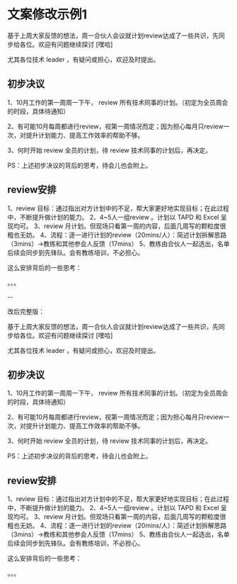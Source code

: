 # 文案修改示例1

基于上周大家反馈的想法，周一合伙人会议就计划review达成了一些共识，先同步给各位。欢迎有问题继续探讨 [嘿哈] 

尤其各位技术 leader ，有疑问或担心，欢迎及时提出。

## 初步决议
1、10月工作的第一周周一下午， review 所有技术同事的计划。（初定为全员周会的时段，具体待通知）

2、有可能10月每周都进行review，视第一周情况而定；因为担心每月只review一次，对提升计划能力、提高工作效率的帮助不够。

3、何时开始 review 全员的计划，待 review 技术同事的计划后，再决定。

PS：上述初步决议的背后的思考，待会儿也会附上。

## review安排
1、review 目标：通过指出对方计划中的不足，帮大家更好地实现目标；在此过程中，不断提升做计划的能力。
2、4~5人一组review 。计划以 TAPD 和 Excel 呈现均可。
3、review 月计划。但现场只看第一周的内容，后面几周写的颗粒度很粗也无妨。
4、流程：逐一进行计划的review（20mins/人）：简述计划拆解思路（3mins）→教练和其他参会人反馈（17mins）
5、教练由合伙人一起选出，名单后续会同步到先锋队。会有教练培训，不必担心。

这么安排背后的一些思考：

。。。


--








改后完整版：

基于上周大家反馈的想法，周一合伙人会议就计划review达成了一些共识，先同步给各位。欢迎有问题继续探讨 [嘿哈] 

尤其各位技术 leader ，有疑问或担心，欢迎及时提出。

## 初步决议
1、10月工作的第一周周一下午， review 所有技术同事的计划。（初定为全员周会的时段，具体待通知）

2、有可能10月每周都进行review，视第一周情况而定；因为担心每月只review一次，对提升计划能力、提高工作效率的帮助不够。

3、何时开始 review 全员的计划，待 review 技术同事的计划后，再决定。

PS：上述初步决议的背后的思考，待会儿也会附上。

## review安排
1、review 目标：通过指出对方计划中的不足，帮大家更好地实现目标；在此过程中，不断提升做计划的能力。
2、4~5人一组review 。计划以 TAPD 和 Excel 呈现均可。
3、review 月计划。但现场只看第一周的内容，后面几周写的颗粒度很粗也无妨。
4、流程：逐一进行计划的review（20mins/人）：简述计划拆解思路（3mins）→教练和其他参会人反馈（17mins）
5、教练由合伙人一起选出，名单后续会同步到先锋队。会有教练培训，不必担心。

这么安排背后的一些思考：

。。。